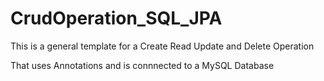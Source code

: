 # CrudOperation_SQL_JPA

This is a general template for a Create Read Update and Delete Operation

That uses Annotations and is connnected to a MySQL Database
